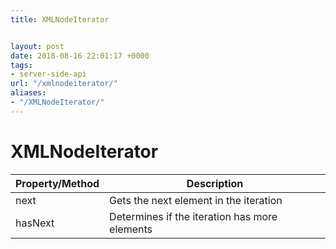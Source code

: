 ```yaml
---
title: XMLNodeIterator


layout: post
date: 2018-08-16 22:01:17 +0000
tags:
- server-side-api
url: "/xmlnodeiterator/"
aliases:
- "/XMLNodeIterator/"
---
```

# XMLNodeIterator
<!--more-->

| Property/Method | Description |
| --- | --- |
| next | Gets the next element in the iteration |
| hasNext | Determines if the iteration has more elements |